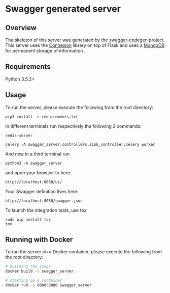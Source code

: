 # Swagger generated server

## Overview
The skeleton of this server was generated by the [swagger-codegen](https://github.com/swagger-api/swagger-codegen) project. 
This server uses the [Connexion](https://github.com/zalando/connexion) library on top of Flask and uses a [MongoDB](https://www.mongodb.com/)
for permanent storage of information    .

## Requirements
Python 3.5.2+

## Usage
To run the server, please execute the following from the root directory:

```
pip3 install -r requirements.txt
```

In  different terminals run respectively the following 2 commands:
```
redis-server

celery -A swagger_server.controllers.sink_controller.celery worker
```

And now in a third terminal run
```
python3 -m swagger_server
```

and open your browser to here:

```
http://localhost:8080/ui/
```

Your Swagger definition lives here:

```
http://localhost:8080/swagger.json
```

To launch the integration tests, use tox:
```
sudo pip install tox
tox
```

## Running with Docker

To run the server on a Docker container, please execute the following from the root directory:

```bash
# building the image
docker build -t swagger_server .

# starting up a container
docker run -p 8080:8080 swagger_server
```
